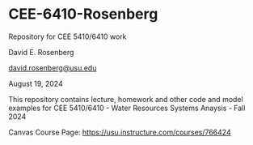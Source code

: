 # CEE-6410-Rosenberg
 Repository for CEE 5410/6410 work
 
 David E. Rosenberg
 
 david.rosenberg@usu.edu
 
 August 19, 2024
 
 This repository contains lecture, homework and other code and model examples for
 CEE 5410/6410 - Water Resources Systems Anaysis - Fall 2024
 
 Canvas Course Page: https://usu.instructure.com/courses/766424 
